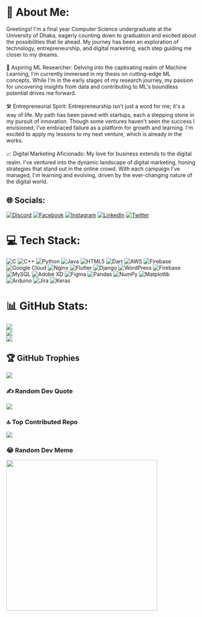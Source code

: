 # 💫 About Me:
Greetings! I'm a final year Computer Science undergraduate at the University of Dhaka, eagerly counting down to graduation and excited about the possibilities that lie ahead. My journey has been an exploration of technology, entrepreneurship, and digital marketing, each step guiding me closer to my dreams.<br><br>🚀 Aspiring ML Researcher: Delving into the captivating realm of Machine Learning, I'm currently immersed in my thesis on cutting-edge ML concepts. While I'm in the early stages of my research journey, my passion for uncovering insights from data and contributing to ML's boundless potential drives me forward.<br><br>🛠️ Entrepreneurial Spirit: Entrepreneurship isn't just a word for me; it's a way of life. My path has been paved with startups, each a stepping stone in my pursuit of innovation. Though some ventures haven't seen the success I envisioned, I've embraced failure as a platform for growth and learning. I'm excited to apply my lessons to my next venture, which is already in the works.<br><br>📈 Digital Marketing Aficionado: My love for business extends to the digital realm. I've ventured into the dynamic landscape of digital marketing, honing strategies that stand out in the online crowd. With each campaign I've managed, I'm learning and evolving, driven by the ever-changing nature of the digital world.


## 🌐 Socials:
[![Discord](https://img.shields.io/badge/Discord-%237289DA.svg?logo=discord&logoColor=white)](https://discord.gg/https://discord.gg/uWjv3kgk) [![Facebook](https://img.shields.io/badge/Facebook-%231877F2.svg?logo=Facebook&logoColor=white)](https://facebook.com/ashik18710) [![Instagram](https://img.shields.io/badge/Instagram-%23E4405F.svg?logo=Instagram&logoColor=white)](https://instagram.com/ashik18710) [![LinkedIn](https://img.shields.io/badge/LinkedIn-%230077B5.svg?logo=linkedin&logoColor=white)](https://linkedin.com/in/ashik18710) [![Twitter](https://img.shields.io/badge/Twitter-%231DA1F2.svg?logo=Twitter&logoColor=white)](https://twitter.com/ashik18710) 

# 💻 Tech Stack:
![C](https://img.shields.io/badge/c-%2300599C.svg?style=flat&logo=c&logoColor=white) ![C++](https://img.shields.io/badge/c++-%2300599C.svg?style=flat&logo=c%2B%2B&logoColor=white) ![Python](https://img.shields.io/badge/python-3670A0?style=flat&logo=python&logoColor=ffdd54) ![Java](https://img.shields.io/badge/java-%23ED8B00.svg?style=flat&logo=openjdk&logoColor=white) ![HTML5](https://img.shields.io/badge/html5-%23E34F26.svg?style=flat&logo=html5&logoColor=white) ![Dart](https://img.shields.io/badge/dart-%230175C2.svg?style=flat&logo=dart&logoColor=white) ![AWS](https://img.shields.io/badge/AWS-%23FF9900.svg?style=flat&logo=amazon-aws&logoColor=white) ![Firebase](https://img.shields.io/badge/firebase-%23039BE5.svg?style=flat&logo=firebase) ![Google Cloud](https://img.shields.io/badge/GoogleCloud-%234285F4.svg?style=flat&logo=google-cloud&logoColor=white) ![Nginx](https://img.shields.io/badge/nginx-%23009639.svg?style=flat&logo=nginx&logoColor=white) ![Flutter](https://img.shields.io/badge/Flutter-%2302569B.svg?style=flat&logo=Flutter&logoColor=white) ![Django](https://img.shields.io/badge/django-%23092E20.svg?style=flat&logo=django&logoColor=white) ![WordPress](https://img.shields.io/badge/WordPress-%23117AC9.svg?style=flat&logo=WordPress&logoColor=white) ![Firebase](https://img.shields.io/badge/Firebase-039BE5?style=flat&logo=Firebase&logoColor=white) ![MySQL](https://img.shields.io/badge/mysql-%2300000f.svg?style=flat&logo=mysql&logoColor=white) ![Adobe XD](https://img.shields.io/badge/Adobe%20XD-470137?style=flat&logo=Adobe%20XD&logoColor=#FF61F6) ![Figma](https://img.shields.io/badge/figma-%23F24E1E.svg?style=flat&logo=figma&logoColor=white) ![Pandas](https://img.shields.io/badge/pandas-%23150458.svg?style=flat&logo=pandas&logoColor=white) ![NumPy](https://img.shields.io/badge/numpy-%23013243.svg?style=flat&logo=numpy&logoColor=white) ![Matplotlib](https://img.shields.io/badge/Matplotlib-%23ffffff.svg?style=flat&logo=Matplotlib&logoColor=black) ![Arduino](https://img.shields.io/badge/-Arduino-00979D?style=flat&logo=Arduino&logoColor=white) ![Jira](https://img.shields.io/badge/jira-%230A0FFF.svg?style=flat&logo=jira&logoColor=white) ![Keras](https://img.shields.io/badge/Keras-%23D00000.svg?style=flat&logo=Keras&logoColor=white)
# 📊 GitHub Stats:
![](https://github-readme-stats.vercel.app/api?username=ashik061&theme=dark&hide_border=true&include_all_commits=false&count_private=false)<br/>
![](https://github-readme-streak-stats.herokuapp.com/?user=ashik061&theme=dark&hide_border=true)<br/>
![](https://github-readme-stats.vercel.app/api/top-langs/?username=ashik061&theme=dark&hide_border=true&include_all_commits=false&count_private=false&layout=compact)

## 🏆 GitHub Trophies
![](https://github-profile-trophy.vercel.app/?username=ashik061&theme=radical&no-frame=false&no-bg=true&margin-w=4)

### ✍️ Random Dev Quote
![](https://quotes-github-readme.vercel.app/api?type=horizontal&theme=radical)

### 🔝 Top Contributed Repo
![](https://github-contributor-stats.vercel.app/api?username=ashik061&limit=5&theme=dark&combine_all_yearly_contributions=true)

### 😂 Random Dev Meme
<img src='https://randommeme-five.vercel.app/' style="height: 400px;"/>

<!-- Proudly created with GPRM ( https://gprm.itsvg.in ) -->
